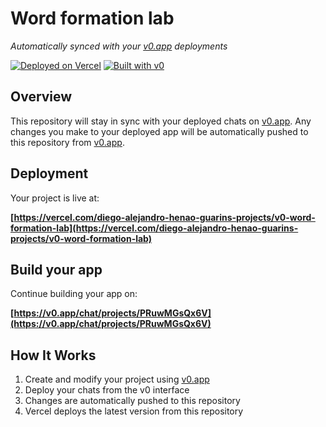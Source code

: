 # Word formation lab

*Automatically synced with your [v0.app](https://v0.app) deployments*

[![Deployed on Vercel](https://img.shields.io/badge/Deployed%20on-Vercel-black?style=for-the-badge&logo=vercel)](https://vercel.com/diego-alejandro-henao-guarins-projects/v0-word-formation-lab)
[![Built with v0](https://img.shields.io/badge/Built%20with-v0.app-black?style=for-the-badge)](https://v0.app/chat/projects/PRuwMGsQx6V)

## Overview

This repository will stay in sync with your deployed chats on [v0.app](https://v0.app).
Any changes you make to your deployed app will be automatically pushed to this repository from [v0.app](https://v0.app).

## Deployment

Your project is live at:

**[https://vercel.com/diego-alejandro-henao-guarins-projects/v0-word-formation-lab](https://vercel.com/diego-alejandro-henao-guarins-projects/v0-word-formation-lab)**

## Build your app

Continue building your app on:

**[https://v0.app/chat/projects/PRuwMGsQx6V](https://v0.app/chat/projects/PRuwMGsQx6V)**

## How It Works

1. Create and modify your project using [v0.app](https://v0.app)
2. Deploy your chats from the v0 interface
3. Changes are automatically pushed to this repository
4. Vercel deploys the latest version from this repository
